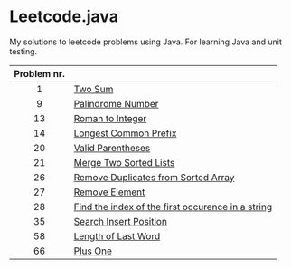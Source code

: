 # Leetcode.java

My solutions to leetcode problems using Java. For learning Java and unit testing.

|Problem nr.||
|:--:|--|
| 1 | [Two Sum](app/src/main/java/twoSum/Solution.java) |
| 9 | [Palindrome Number](app/src/main/java/palindromeNumber/Solution.java) |
| 13 | [Roman to Integer](app/src/main/java/romanToInt/Solution.java) |
| 14 | [Longest Common Prefix](app/src/main/java/longestCommonPrefix/Solution.java) |
| 20 | [Valid Parentheses](app/src/main/java/validParentheses/Solution.java) |
| 21 | [Merge Two Sorted Lists](app/src/main/java/mergeTwoLists/Solution.java) |
| 26 | [Remove Duplicates from Sorted Array](app/src/main/java/removeDuplicates/Solution.java) |
| 27 | [Remove Element](app/src/main/java/removeElement/Solution.java) |
| 28 | [Find the index of the first occurence in a string](app/src/main/java/firstOccurence/Solution.java) |
| 35 | [Search Insert Position](app/src/main/java/searchInsert/Solution.java) |
| 58 | [Length of Last Word](app/src/main/java/lengthLastWord/Solution.java) |
| 66 | [Plus One](app/src/main/java/plusOne/Solution.java) |
